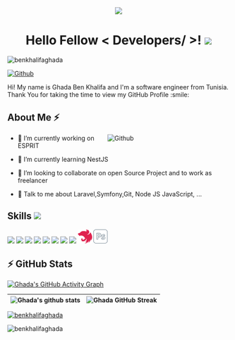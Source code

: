 <div align='center'>
      <img src="https://user-images.githubusercontent.com/8843846/156763978-33751ce1-c010-4787-8964-97da9fdb849f.jpg">
     
<h1> Hello Fellow < Developers/ >! <img src = "https://raw.githubusercontent.com/MartinHeinz/MartinHeinz/master/wave.gif" width = 30px> </h1>
      <p align="left"> <img src="https://komarev.com/ghpvc/?username=benkhalifaghada&label=Profile%20views&color=0e75b6&style=flat" alt="benkhalifaghada" /> </p>
    
   
</div>

[![Github](https://img.shields.io/github/followers/BenKhalifaGHADA?label=Follow&style=social)](https://github.com/BenKhalifaGHADA)

<div size='30px'> Hi! My name is Ghada Ben Khalifa and I'm a software engineer from Tunisia. Thank You for taking the time to view my GitHub Profile :smile:
</div>

<h2> About Me ⚡ </h2>

<img width="55%" align="right" alt="Github" src="https://raw.githubusercontent.com/onimur/.github/master/.resources/git-header.svg" />

- 🔭 I’m currently working on ESPRIT

- 🌱 I’m currently learning NestJS

- 👯 I’m looking to collaborate on open Source Project and to work as freelancer

- 💬 Talk to me about Laravel,Symfony,Git, Node JS JavaScript, ...


<h2> Skills <img src = "https://media2.giphy.com/media/QssGEmpkyEOhBCb7e1/giphy.gif?cid=ecf05e47a0n3gi1bfqntqmob8g9aid1oyj2wr3ds3mg700bl&rid=giphy.gif" width = 32px> </h2>
<a href=><img width ='32px' src ='https://raw.githubusercontent.com/rahulbanerjee26/githubAboutMeGenerator/main/icons/php.svg'></a>
<a href=><img width ='32px' src ='https://raw.githubusercontent.com/rahulbanerjee26/githubAboutMeGenerator/main/icons/javascript.svg'></a>
<a href=><img width ='32px' src ='https://raw.githubusercontent.com/rahulbanerjee26/githubAboutMeGenerator/main/icons/html.svg'></a>
<a href=><img width ='32px' src ='https://raw.githubusercontent.com/rahulbanerjee26/githubAboutMeGenerator/main/icons/css.svg'></a>
<a href=><img width ='32px' src ='https://raw.githubusercontent.com/rahulbanerjee26/githubAboutMeGenerator/main/icons/java.svg'></a>
<a href=><img width ='32px' src ='https://raw.githubusercontent.com/rahulbanerjee26/githubAboutMeGenerator/main/icons/symfony.svg'></a>
<a href=><img width ='32px' src ='https://raw.githubusercontent.com/rahulbanerjee26/githubAboutMeGenerator/main/icons/reactjs.svg'></a>
<a href=><img width ='32px' src ='https://raw.githubusercontent.com/rahulbanerjee26/githubAboutMeGenerator/main/icons/laravel.svg'></a>
<a href=><img width ='32px' src ='https://raw.githubusercontent.com/devicons/devicon/master/icons/nestjs/nestjs-plain.svg'></a>
<a href=><img width ='32px' src ='https://raw.githubusercontent.com/devicons/devicon/master/icons/photoshop/photoshop-line.svg'></a>

<h2>⚡ GitHub Stats</h2>
  
[![Ghada's GitHub Activity Graph](https://activity-graph.herokuapp.com/graph?username=BenKhalifaGHADA&theme=tokyonight)](https://git.io/praveenscience)

| ![Ghada's github stats](https://github-readme-stats.vercel.app/api?username=BenKhalifaGHADA&show_icons=true&theme=tokyonight) | ![Ghada GitHub Streak](https://github-readme-streak-stats.herokuapp.com/?user=BenKhalifaGHADA&theme=tokyonight) |
| --- | --- |
  <p align="left"> <a href="https://github.com/ryo-ma/github-profile-trophy"><img src="https://github-profile-trophy.vercel.app/?username=benkhalifaghada" alt="benkhalifaghada" /></a> </p>
  <p><img align="left" src="https://github-readme-stats.vercel.app/api/top-langs?username=benkhalifaghada&show_icons=true&locale=en&layout=compact" alt="benkhalifaghada" /></p>

<br>



        
